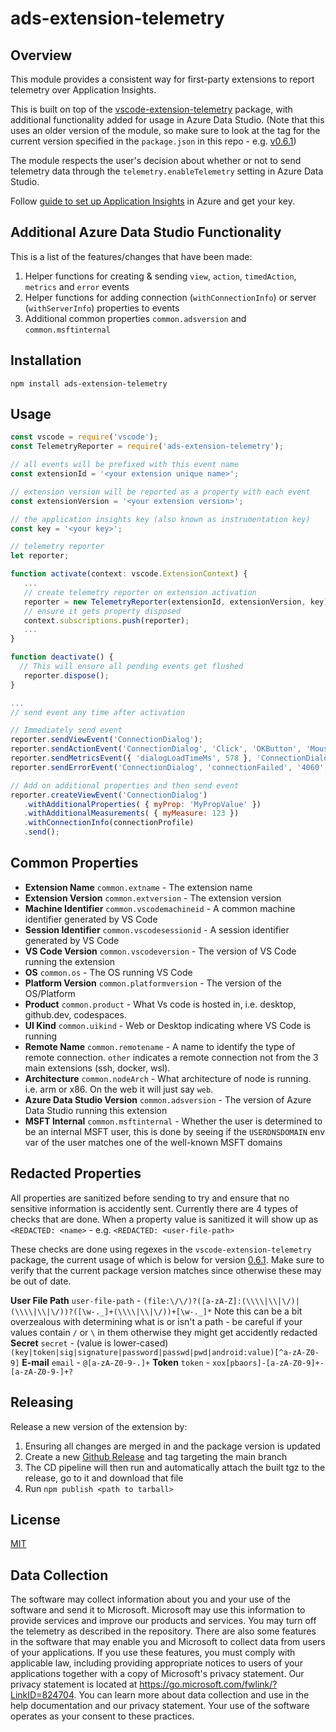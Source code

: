 # ads-extension-telemetry

## Overview

This module provides a consistent way for first-party extensions to report telemetry over Application Insights. 

This is built on top of the [vscode-extension-telemetry](https://github.com/microsoft/vscode-extension-telemetry) package, with additional functionality added for usage in Azure Data Studio. (Note that this uses an older version of the module, so make sure to look at the tag for the current version specified in the `package.json` in this repo - e.g. [v0.6.1](https://github.com/microsoft/vscode-extension-telemetry/releases/tag/v0.6.1))

The module respects the user's decision about whether or not to send telemetry data through the `telemetry.enableTelemetry` setting in Azure Data Studio.

Follow [guide to set up Application Insights](https://docs.microsoft.com/en-us/azure/application-insights/app-insights-nodejs-quick-start) in Azure and get your key.

## Additional Azure Data Studio Functionality

This is a list of the features/changes that have been made:

1. Helper functions for creating & sending `view`, `action`, `timedAction`, `metrics` and `error` events
2. Helper functions for adding connection (`withConnectionInfo`) or server (`withServerInfo`) properties to events
3. Additional common properties `common.adsversion` and `common.msftinternal`

## Installation
`npm install ads-extension-telemetry`

## Usage
 ```javascript
 const vscode = require('vscode');
 const TelemetryReporter = require('ads-extension-telemetry');

 // all events will be prefixed with this event name
 const extensionId = '<your extension unique name>';

 // extension version will be reported as a property with each event
 const extensionVersion = '<your extension version>';

 // the application insights key (also known as instrumentation key)
 const key = '<your key>';

// telemetry reporter
 let reporter;

 function activate(context: vscode.ExtensionContext) {
    ...
    // create telemetry reporter on extension activation
    reporter = new TelemetryReporter(extensionId, extensionVersion, key);
    // ensure it gets property disposed
    context.subscriptions.push(reporter);
    ...
 }

 function deactivate() {
   // This will ensure all pending events get flushed
    reporter.dispose();
 }

 ...
 // send event any time after activation

 // Immediately send event
 reporter.sendViewEvent('ConnectionDialog');
 reporter.sendActionEvent('ConnectionDialog', 'Click', 'OKButton', 'Mouse', 123);
 reporter.sendMetricsEvent({ 'dialogLoadTimeMs', 578 }, 'ConnectionDialog');
 reporter.sendErrorEvent('ConnectionDialog', 'connectionFailed', '4060', 'SqlException');

// Add on additional properties and then send event
reporter.createViewEvent('ConnectionDialog')
	.withAdditionalProperties( { myProp: 'MyPropValue' })
	.withAdditionalMeasurements( { myMeasure: 123 })
	.withConnectionInfo(connectionProfile)
	.send();
  ```

## Common Properties

- **Extension Name** `common.extname` - The extension name
- **Extension Version** `common.extversion` - The extension version
- **Machine Identifier** `common.vscodemachineid` - A common machine identifier generated by VS Code
- **Session Identifier** `common.vscodesessionid` - A session identifier generated by VS Code
- **VS Code Version** `common.vscodeversion` - The version of VS Code running the extension
- **OS** `common.os` - The OS running VS Code
- **Platform Version** `common.platformversion` - The version of the OS/Platform
- **Product** `common.product` - What Vs code is hosted in, i.e. desktop, github.dev, codespaces.
- **UI Kind** `common.uikind` - Web or Desktop indicating where VS Code is running
- **Remote Name** `common.remotename` - A name to identify the type of remote connection. `other` indicates a remote connection not from the 3 main extensions (ssh, docker, wsl).
- **Architecture** `common.nodeArch` - What architecture of node is running. i.e. arm or x86. On the web it will just say `web`.
- **Azure Data Studio Version** `common.adsversion` - The version of Azure Data Studio running this extension
- **MSFT Internal** `common.msftinternal` - Whether the user is determined to be an internal MSFT user, this is done by seeing if the `USERDNSDOMAIN` env var of the user matches one of the well-known MSFT domains

## Redacted Properties

All properties are sanitized before sending to try and ensure that no sensitive information is accidently sent. Currently there are 4 types of checks that are done. When a property value is sanitized it will show up as `<REDACTED: <name>` - e.g. `<REDACTED: <user-file-path>`

These checks are done using regexes in the `vscode-extension-telemetry` package, the current usage of which is below for version [0.6.1](https://github.com/microsoft/vscode-extension-telemetry/blob/3f927c1dbc0977bd056bcb3214edd797169c0d81/src/common/baseTelemetryReporter.ts). Make sure to verify that the current package version matches since otherwise these may be out of date.

**User File Path** `user-file-path` - `(file:\/\/)?([a-zA-Z]:(\\\\|\\|\/)|(\\\\|\\|\/))?([\w-._]+(\\\\|\\|\/))+[\w-._]*` Note this can be a bit overzealous with determining what is or isn't a path - be careful if your values contain `/` or `\` in them otherwise they might get accidently redacted
**Secret** `secret` - (value is lower-cased) `(key|token|sig|signature|password|passwd|pwd|android:value)[^a-zA-Z0-9]`
**E-mail** `email` - `@[a-zA-Z0-9-.]+`
**Token** `token` - `xox[pbaors]-[a-zA-Z0-9]+-[a-zA-Z0-9-]+?`

## Releasing

Release a new version of the extension by:

1. Ensuring all changes are merged in and the package version is updated
2. Create a new [Github Release](https://github.com/microsoft/azdata-test/releases) and tag targeting the main branch
3. The CD pipeline will then run and automatically attach the built tgz to the release, go to it and download that file
4. Run `npm publish <path to tarball>`

## License
[MIT](LICENSE)

## Data Collection

The software may collect information about you and your use of the software and send it to Microsoft. Microsoft may use this information to provide services and improve our products and services. You may turn off the telemetry as described in the repository. There are also some features in the software that may enable you and Microsoft to collect data from users of your applications. If you use these features, you must comply with applicable law, including providing appropriate notices to users of your applications together with a copy of Microsoft's privacy statement. Our privacy statement is located at https://go.microsoft.com/fwlink/?LinkID=824704. You can learn more about data collection and use in the help documentation and our privacy statement. Your use of the software operates as your consent to these practices.
